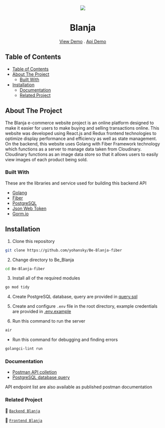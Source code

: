 <br />
  <div align="center">
    <img src="https://github.com/yohansky/Fe-Blanja-React/assets/69236028/d17e913b-a889-40c1-b745-46193b16a9ba"/>
  <br />
  <h1>Blanja</h1>
    <a href="https://github.com/yohansky/Fe-Blanja-React">View Demo</a>
    .
    <a href="https://github.com/yohansky/Be-Blanja-fiber">Api Demo</a>
  </div>

  ## Table of Contents

- [Table of Contents](#table-of-contents)
- [About The Project](#about-the-project)
  - [Built With](#built-with)
- [Installation](#installation)
  - [Documentation](#documentation)
  - [Related Project](#related-project)
 
## About The Project

The Blanja e-commerce website project is an online platform designed to make it easier for users to make buying and selling transactions online. This website was developed using React.js and Redux frontend technologies to optimize display performance and efficiency as well as state management. On the backend, this website uses Golang with Fiber Framework technology which functions as a server to manage data taken from Cloudinary. Cloudinary functions as an image data store so that it allows users to easily view images of each product being sold.

### Built With
These are the libraries and service used for building this backend API

- [Golang](https://go.dev/)
- [Fiber](https://gofiber.io/)
- [PostgreSQL](https://www.postgresql.org/)
- [Json Web Token](https://jwt.io/)
- [Gorm.io](https://gorm.io/index.html)

## Installation
1. Clone this repository

```sh
git clone https://github.com/yohansky/Be-Blanja-fiber
```

2. Change directory to Be_Blanja

```sh
cd Be-Blanja-fiber
```

3. Install all of the required modules

```sh
go mod tidy
```

4. Create PostgreSQL database, query are provided in [query.sql](./query.sql)

5. Create and configure `.env` file in the root directory, example credentials are provided in [.env.example](./.env.example)

6. Run this command to run the server

```sh
air
```

- Run this command for debugging and finding errors

```sh
golangci-lint run
```

### Documentation

- [Postman API colletion]()
- [PostgreSQL database query](./query.sql)

API endpoint list are also available as published postman documentation

### Related Project
:rocket: [`Backend Blanja`](https://github.com/yohansky/Be-Blanja-fiber)

:rocket: [`Frontend Blanja`](https://github.com/yohansky/Fe-Blanja-React)
